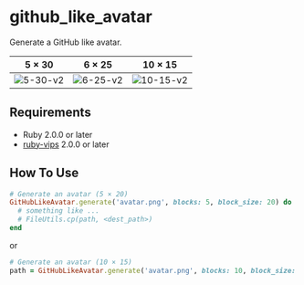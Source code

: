 # github_like_avatar
Generate a GitHub like avatar.

5 × 30|6 × 25|10 × 15
:-:|:-:|:-:
![5-30-v2](https://user-images.githubusercontent.com/47803499/156612391-106e9c01-62c1-46a9-bc4e-9afd78476b93.png)|![6-25-v2](https://user-images.githubusercontent.com/47803499/156612394-b0edac5f-c6da-41d1-90fd-bf8def74ee19.png)|![10-15-v2](https://user-images.githubusercontent.com/47803499/156612397-c705acaf-6ef9-453c-b00c-ffa4644f5eed.png)

## Requirements

- Ruby 2.0.0 or later
- [ruby-vips](https://github.com/libvips/ruby-vips) 2.0.0 or later

## How To Use

```rb
# Generate an avatar (5 × 20)
GitHubLikeAvatar.generate('avatar.png', blocks: 5, block_size: 20) do |path|
  # something like ...
  # FileUtils.cp(path, <dest_path>)
end
```

or

```rb
# Generate an avatar (10 × 15)
path = GitHubLikeAvatar.generate('avatar.png', blocks: 10, block_size: 15)
```

